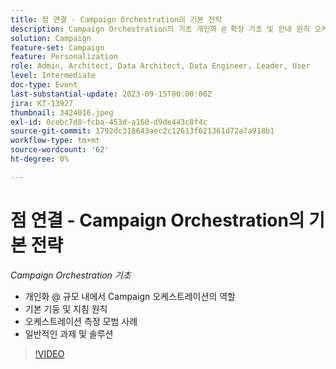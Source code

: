 ```yaml
---
title: 점 연결 - Campaign Orchestration의 기본 전략
description: Campaign Orchestration의 기초 개인화 @ 확장 기초 및 안내 원칙 오케스트레이션 측정 모범 사례 공통 과제 및 솔루션 내에서 Campaign Orchestration의 역할
solution: Campaign
feature-set: Campaign
feature: Personalization
role: Admin, Architect, Data Architect, Data Engineer, Leader, User
level: Intermediate
doc-type: Event
last-substantial-update: 2023-09-15T00:00:00Z
jira: KT-13927
thumbnail: 3424016.jpeg
exl-id: 0cebc7d8-fcba-453d-a160-d9de443c8f4c
source-git-commit: 1792dc318643aec2c12613f621361d72a7a918b1
workflow-type: tm+mt
source-wordcount: '62'
ht-degree: 0%

---
```


# 점 연결 - Campaign Orchestration의 기본 전략

*Campaign Orchestration 기초*

* 개인화 @ 규모 내에서 Campaign 오케스트레이션의 역할
* 기본 기둥 및 지침 원칙
* 오케스트레이션 측정 모범 사례
* 일반적인 과제 및 솔루션

>[!VIDEO](https://video.tv.adobe.com/v/3424016/?learn=on)
